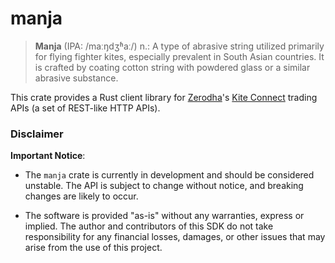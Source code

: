 manja
=====

> **Manja** (IPA: /maːŋdʒʱaː/) n.: A type of abrasive string utilized primarily for flying fighter kites, especially prevalent in South Asian countries. It is crafted by coating cotton string with powdered glass or a similar abrasive substance.

This crate provides a Rust client library for [Zerodha](https://zerodha.com/)'s [Kite Connect](https://kite.trade/) trading APIs (a set of REST-like HTTP APIs).


### Disclaimer

**Important Notice**:

* The `manja` crate is currently in development and should be considered unstable. The API is subject to change without notice, and breaking changes are likely to occur.

* The software is provided "as-is" without any warranties, express or implied. The author and contributors of this SDK do not take responsibility for any financial losses, damages, or other issues that may arise from the use of this project.
